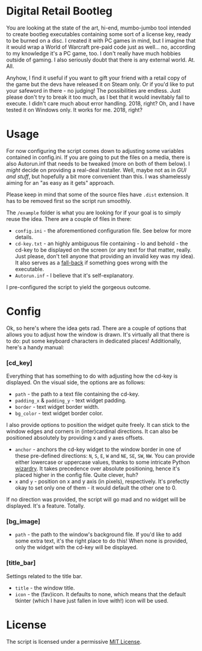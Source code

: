 # Digital Retail Bootleg
You are looking at the state of the art, hi-end, mumbo-jumbo tool intended to create bootleg executables containing some sort of a license key, ready to be burned on a disc. I created it with PC games in mind, but I imagine that it would wrap a World of Warcraft pre-paid code just as well... no, according to my knowledge it's a PC game, too. I don't really have much hobbies outside of gaming. I also seriously doubt that there is any external world. At. All. 

Anyhow, I find it useful if you want to gift your friend with a retail copy of the game but the devs have released it on Steam only. Or if you'd like to put your safeword in there - no judging! The possibilities are endless. Just please don't try to break it too much, as I bet that it would inevitably fail to execute. I didn't care much about error handling. 2018, right? Oh, and I have tested it on Windows only. It works for me. 2018, right?

# Usage
For now configuring the script comes down to adjusting some variables contained in config.ini. If you are going to put the files on a media, there is also Autorun.inf that needs to be tweaked (more on both of them below). I _might_ decide on providing a real-deal installer. Well, maybe not as in _GUI and stuff_, but hopefully a bit more convenient than this. I was shamelessly aiming for an "as easy as it gets" approach.

Please keep in mind that some of the source files have `.dist` extension. It has to be removed first so the script run smoothly.

The `/example` folder is what you are looking for if your goal is to simply reuse the idea. There are a couple of files in there:

* `config.ini` - the aforementioned configuration file. See below for more details.
* `cd-key.txt` - an highly ambiguous file containing - lo and behold - the cd-key to be displayed on the screen (or any text for that matter, really. Just please, don't tell anyone that providing an invalid key was my idea). It also serves as a [fall-back](https://thecodinglove.com/adding-my-final-touch-to-a-gross-quickfix) if something goes wrong with the executable.
* `Autorun.inf` - I believe that it's self-explanatory.

I pre-configured the script to yield the gorgeous outcome.

# Config
Ok, so here's where the idea gets rad. There are a couple of options that allows you to adjust how the window is drawn. It's virtually all that there is to do: put some keyboard characters in dedicated places! Additionally, here's a handy manual:

### [cd_key]
Everything that has something to do with adjusting how the cd-key is displayed. On the visual side, the options are as follows:

* `path` - the path to a text file containing the cd-key.
* `padding_x` & `padding_y` - text widget padding.
* `border` - text widget border width.
* `bg_color` - text widget border color.

I also provide options to position the widget quite freely. It can stick to the window edges and corners in (inter)cardinal directions. It can also be positioned absolutely by providing x and y axes offsets.

* `anchor` - anchors the cd-key widget to the window border in one of these pre-defined directions: `N`, `S`, `E`, `W` and `NE`, `SE`, `SW`, `NW`. You can provide either lowercase or uppercase values, thanks to some intricate Python [wizardry](https://docs.python.org/2/library/stdtypes.html#str.lower). It takes precedence over absolute positioning, hence it's placed higher in the config file. Quite clever, huh?
* `x` and `y` - position on x and y axis (in pixels), respectively. It's prefectly okay to set only one of them - it would default the other one to 0.

If no direction was provided, the script will go mad and no widget will be displayed. It's a feature. Totally.

### [bg_image]

* `path` - the path to the window's background file. If you'd like to add some extra text, it's the right place to do this! When none is provided, only the widget with the cd-key will be displayed.  

### [title_bar]
Settings related to the title bar.

* `title` - the window title.
* `icon` - the (fav)icon. It defaults to none, which means that the default tkinter (which I have just fallen in love with!) icon will be used.

# License
The script is licensed under a permissive [MIT License](https://github.com/izdwuut/digital-retail-bootleg/blob/master/LICENSE).